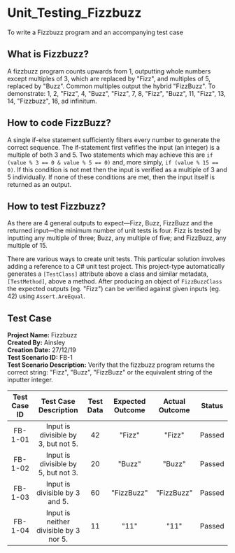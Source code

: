 # Unit_Testing_Fizzbuzz
To write a Fizzbuzz program and an accompanying test case

## What is Fizzbuzz?
A fizzbuzz program counts upwards from 1, outputting whole numbers except multiples of 3, which are replaced by "Fizz", and multiples of 5, replaced by "Buzz". Common multiples output the hybrid "FizzBuzz". To demonstrate: 1, 2, "Fizz", 4, "Buzz", "Fizz", 7, 8, "Fizz", "Buzz", 11, "Fizz", 13, 14, "Fizzbuzz", 16, ad infinitum.

## How to code FizzBuzz?
A single if-else statement sufficiently filters every number to generate the correct sequence. The if-statement first vefifies the input (an integer) is a multiple of both 3 and 5. Two statements which may achieve this are `if (value % 3 == 0 & value % 5 == 0)` and, more simply, `if (value % 15 == 0)`. If this condition is not met then the input is verified as a multiple of 3 and 5 individually. If none of these conditions are met, then the input itself is returned as an output.

## How to test Fizzbuzz?
As there are 4 general outputs to expect—Fizz, Buzz, FizzBuzz and the returned input—the minimum number of unit tests is four. Fizz is tested by inputting any multiple of three; Buzz, any multiple of five; and FizzBuzz, any multiple of 15.

There are various ways to create unit tests. This particular solution involves adding a reference to a C# unit test project. This project-type automatically generates a `[TestClass]` attribute above a class and similar metadata, `[TestMethod]`, above a method. After producing an object of `FizzBuzzClass` the expected outputs (eg. "Fizz") can be verified against given inputs (eg. 42) using `Assert.AreEqual`.

## Test Case
**Project Name:** Fizzbuzz  
**Created By:** Ainsley  
**Creation Date:** 27/12/19  
**Test Scenario ID:** FB-1  
**Test Scenario Description:** Verify that the fizzbuzz program returns the correct string: "Fizz", "Buzz", "FizzBuzz" or the equivalent string of the inputter integer.

|Test Case ID|Test Case Description|Test Data|Expected Outcome|Actual Outcome|Status|
|:----------:|:-------------------:|:-------:|:--------------:|:------------:|:----:|
|FB-1-01     |Input is divisible by 3, but not 5.|42       |"Fizz"          |"Fizz"        |Passed|
|FB-1-02     |Input is divisible by 5, but not 3.|20       |"Buzz"          |"Buzz"        |Passed|
|FB-1-03     |Input is divisible by 3 and 5.|60       |"FizzBuzz"      |"FizzBuzz"    |Passed|
|FB-1-04     |Input is neither divisible by 3 nor 5.|11       |"11"            |"11"          |Passed|
